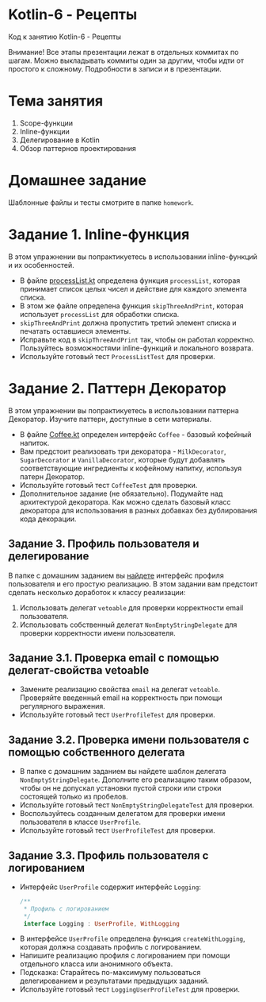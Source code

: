 # Kotlin-6 - Рецепты
Код к занятию Kotlin-6 - Рецепты

Внимание! Все этапы презентации лежат в отдельных коммитах по шагам.
Можно выкладывать коммиты один за другим, чтобы идти от простого к сложному.
Подробности в записи и в презентации.

# Тема занятия
1. Scope-функции
2. Inline-функции
3. Делегирование в Kotlin
4. Обзор паттернов проектирования

# Домашнее задание
Шаблонные файлы и тесты смотрите в папке `homework`.

# Задание 1. Inline-функция
В этом упражнении вы попрактикуетесь в использовании inline-функций и их особенностей.

- В файле [processList.kt](src/main/kotlin/ru/otus/homework/homework/processList.kt) определена функция `processList`, 
  которая принимает список целых чисел и действие для каждого элемента списка.
- В этом же файле определена функция `skipThreeAndPrint`, которая использует `processList` для обработки списка.
- `skipThreeAndPrint` должна пропустить третий элемент списка и печатать оставшиеся элементы.
- Исправьте код в `skipThreeAndPrint` так, чтобы он работал корректно. Пользуйтесь возможностями inline-функций и локального возврата.
- Используйте готовый тест `ProcessListTest` для проверки.

# Задание 2. Паттерн Декоратор
В этом упражнении вы попрактикуетесь в использовании паттерна Декоратор. Изучите паттерн, доступные в сети материалы.

- В файле [Coffee.kt](src/main/kotlin/ru/otus/homework/homework/Coffee.kt) определен интерфейс `Coffee` - базовый кофейный напиток.
- Вам предстоит реализовать три декоратора - `MilkDecorator`, `SugarDecorator` и `VanillaDecorator`, которые будут добавлять соответствующие 
  ингредиенты к кофейному напитку, используя патерн Декоратор.
- Используйте готовый тест `CoffeeTest` для проверки.
- Дополнительное задание (не обязательно). Подумайте над архитектурой декоратора. Как можно сделать базовый класс декоратора для использования в разных 
  добавках без дублирования кода декорации.

## Задание 3. Профиль пользователя и делегирование
В папке с домашним заданием вы [найдете](src/main/kotlin/ru/otus/homework/homework/UserProfile.kt) интерфейс профиля пользователя и его простую реализацию.
В этом задании вам предстоит сделать несколько доработок к классу реализации:

1. Использовать делегат `vetoable` для проверки корректности email пользователя.
2. Использовать собственный делегат `NonEmptyStringDelegate` для проверки корректности имени пользователя.

## Задание 3.1. Проверка email с помощью делегат-свойства vetoable

- Замените реализацию свойства `email` на делегат `vetoable`. Проверяйте введенный email на корректность при помощи регулярного выражения.
- Используйте готовый тест `UserProfileTest` для проверки.

## Задание 3.2. Проверка имени пользователя с помощью собственного делегата

- В папке с домашним заданием вы найдете шаблон делегата `NonEmptyStringDelegate`. Дополните его реализацию
  таким образом, чтобы он не допускал установки пустой строки или строки состоящей только из пробелов.
- Используйте готовый тест `NonEmptyStringDelegateTest` для проверки.
- Воспользуйтесь созданным делегатом для проверки имени пользователя в классе `UserProfile`.
- Используйте готовый тест `UserProfileTest` для проверки.

## Задание 3.3. Профиль пользователя с логированием

- Интерфейс `UserProfile` содержит интерфейс `Logging`:
  ```kotlin
  /**
   * Профиль с логированием
   */
   interface Logging : UserProfile, WithLogging
   ```
- В интерфейсе `UserProfile` определена функция `createWithLogging`, которая должна создавать профиль с логированием.
- Напишите реализацию профиля с логированием при помощи отдельного класса или анонимного объекта.
- Подсказка: Старайтесь по-максимуму пользоваться делегированием и результатами предыдущих заданий.
- Используйте готовый тест `LoggingUserProfileTest` для проверки.

